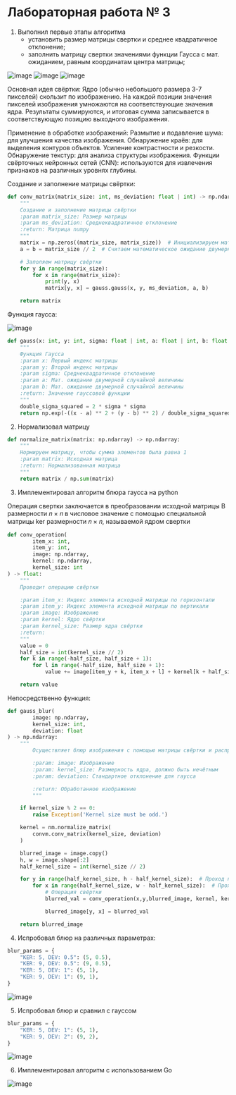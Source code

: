 # Лабораторная работа № 3

1. Выполнил первые этапы алгоритма
    - установить размер матрицы свертки и среднее квадратичное
отклонение;
    - заполнить матрицу свертки значениями функции Гаусса с мат.
ожиданием, равным координатам центра матрицы;

![image](images/1.png)
![image](images/2.png)
![image](images/3.png)

Основная идея свёртки:
Ядро (обычно небольшого размера 3-7 пикселей) скользит по изображению.
На каждой позиции значения пикселей изображения умножаются на соответствующие значения ядра.
Результаты суммируются, и итоговая сумма записывается в соответствующую позицию выходного изображения.

Применение в обработке изображений:
   Размытие и подавление шума: для улучшения качества изображения.
   Обнаружение краёв: для выделения контуров объектов.
   Усиление контрастности и резкости.
   Обнаружение текстур: для анализа структуры изображения.
   Функции свёрточных нейронных сетей (CNN): используются для извлечения признаков на различных уровнях глубины.

Создание и заполнение матрицы свёртки:

```python
def conv_matrix(matrix_size: int, ms_deviation: float | int) -> np.ndarray:
    """
    Создание и заполнение матрицы свёртки
    :param matrix_size: Размер матрицы
    :param ms_deviation: Среднеквадратичное отклонение
    :return: Матрица numpy
    """
    matrix = np.zeros((matrix_size, matrix_size))  # Инициализируем матрицу нулями
    a = b = matrix_size // 2  # Считаем математическое ожидание двумерной случайной величины

    # Заполяем матрицу свёртки
    for y in range(matrix_size):
        for x in range(matrix_size):
            print(y, x)
            matrix[y, x] = gauss.gauss(x, y, ms_deviation, a, b)

    return matrix
```

Функция гаусса:

![image](images/4.png)

```python
def gauss(x: int, y: int, sigma: float | int, a: float | int, b: float | int) -> float:
    """
    Функция Гаусса
    :param x: Первый индекс матрицы
    :param y: Второй индекс матрицы
    :param sigma: Среднеквадратичное отклонение
    :param a: Мат. ожидание двумерной случайной величины
    :param b: Мат. ожидание двумерной случайной величины
    :return: Значение гауссовой функции
    """
    double_sigma_squared = 2 * sigma * sigma
    return np.exp(-((x - a) ** 2 + (y - b) ** 2) / double_sigma_squared) / (np.pi * double_sigma_squared)
```

2. Нормализовал матрицу

```python
def normalize_matrix(matrix: np.ndarray) -> np.ndarray:
    """
    Нормируем матрицу, чтобы сумма элементов была равна 1
    :param matrix: Исходная матрица
    :return: Нормализованная матрица
    """
    return matrix / np.sum(matrix)
```

3. Имплементировал алгоритм блюра гаусса на python

Операция свертки заключается в преобразовании исходной
матрицы B размерности 𝑛 × 𝑛 в числовое значение с помощью специальной
матрицы ker размерности 𝑛 × 𝑛, называемой ядром свертки

```python
def conv_operation(
        item_x: int,
        item_y: int,
        image: np.ndarray,
        kernel: np.ndarray,
        kernel_size: int
) -> float:
    """
    Проводит операцию свёртки

    :param item_x: Индекс элемента исходной матрицы по горизонтали
    :param item_y: Индекс элемента исходной матрицы по вертикали
    :param image: Изображение
    :param kernel: Ядро свёртки
    :param kernel_size: Размер ядра свёртки
    :return:
    """
    value = 0
    half_size = int(kernel_size // 2)
    for k in range(-half_size, half_size + 1):
        for l in range(-half_size, half_size + 1):
            value += image[item_y + k, item_x + l] + kernel[k + half_size, l + half_size]

    return value
```

Непосредственно функция:

```python
def gauss_blur(
        image: np.ndarray,
        kernel_size: int,
        deviation: float
) -> np.ndarray:
    """
        Осуществляет блюр изображения с помощью матрицы свёртки и распределения по гауссу.

        :param: image: Изображение
        :param: kernel_size: Размерность ядра, должно быть нечётным
        :param: deviation: Стандартное отклонение для гаусса

        :return: Обработанное изображение
        """

    if kernel_size % 2 == 0:
        raise Exception('Kernel size must be odd.')

    kernel = nm.normalize_matrix(
        convm.conv_matrix(kernel_size, deviation)
    )

    blurred_image = image.copy()
    h, w = image.shape[:2]
    half_kernel_size = int(kernel_size // 2)

    for y in range(half_kernel_size, h - half_kernel_size):  # Проход по матрице вертикально
        for x in range(half_kernel_size, w - half_kernel_size):  # Проход по матрице горизонтально
            # Операция свёртки
            blurred_val = conv_operation(x,y,blurred_image, kernel, kernel_size)

            blurred_image[y, x] = blurred_val

    return blurred_image
```

4. Испробовал блюр на различных параметрах:

```python
blur_params = {
    "KER: 5, DEV: 0.5": (5, 0.5),
    "KER: 9, DEV: 0.5": (9, 0.5),
    "KER: 5, DEV: 1": (5, 1),
    "KER: 9, DEV: 1": (9, 1),
}
```

![image](images/5.png)

5. Испробовал блюр и сравнил с гауссом

```python
blur_params = {
    "KER: 5, DEV: 1": (5, 1),
    "KER: 9, DEV: 2": (9, 2),
}
```

![image](images/6.png)

6. Имплементировал алгоритм с использованием Go

![image](images/7.png)

